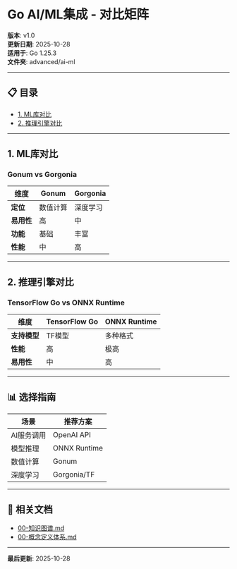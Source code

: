# Go AI/ML集成 - 对比矩阵

**版本**: v1.0  
**更新日期**: 2025-10-28  
**适用于**: Go 1.25.3  
**文件夹**: advanced/ai-ml

---

## 📋 目录

- [1. ML库对比](#1-ml库对比)
- [2. 推理引擎对比](#2-推理引擎对比)

---

## 1. ML库对比

### Gonum vs Gorgonia

| 维度 | Gonum | Gorgonia |
|------|-------|----------|
| **定位** | 数值计算 | 深度学习 |
| **易用性** | 高 | 中 |
| **功能** | 基础 | 丰富 |
| **性能** | 中 | 高 |

---

## 2. 推理引擎对比

### TensorFlow Go vs ONNX Runtime

| 维度 | TensorFlow Go | ONNX Runtime |
|------|--------------|--------------|
| **支持模型** | TF模型 | 多种格式 |
| **性能** | 高 | 极高 |
| **易用性** | 中 | 高 |

---

## 📊 选择指南

| 场景 | 推荐方案 |
|------|---------|
| AI服务调用 | OpenAI API |
| 模型推理 | ONNX Runtime |
| 数值计算 | Gonum |
| 深度学习 | Gorgonia/TF |

---

## 🔗 相关文档

- [00-知识图谱.md](./00-知识图谱.md)
- [00-概念定义体系.md](./00-概念定义体系.md)

---

**最后更新**: 2025-10-28

